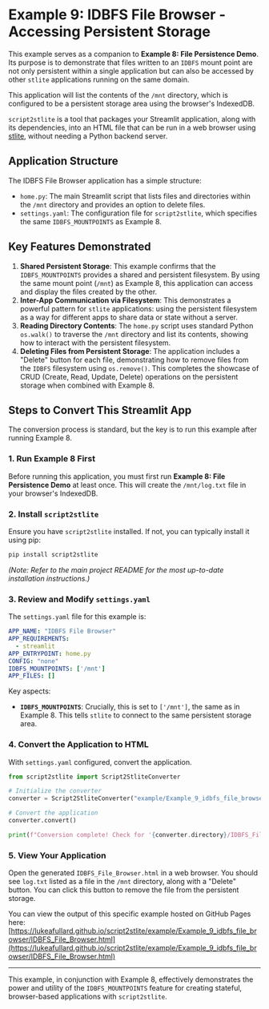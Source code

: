 # Example 9: IDBFS File Browser - Accessing Persistent Storage

This example serves as a companion to **Example 8: File Persistence Demo**. Its purpose is to demonstrate that files written to an `IDBFS` mount point are not only persistent within a single application but can also be accessed by other `stlite` applications running on the same domain.

This application will list the contents of the `/mnt` directory, which is configured to be a persistent storage area using the browser's IndexedDB.

`script2stlite` is a tool that packages your Streamlit application, along with its dependencies, into an HTML file that can be run in a web browser using [stlite](https://github.com/whitphx/stlite), without needing a Python backend server.

## Application Structure

The IDBFS File Browser application has a simple structure:

-   `home.py`: The main Streamlit script that lists files and directories within the `/mnt` directory and provides an option to delete files.
-   `settings.yaml`: The configuration file for `script2stlite`, which specifies the same `IDBFS_MOUNTPOINTS` as Example 8.

## Key Features Demonstrated

1.  **Shared Persistent Storage**: This example confirms that the `IDBFS_MOUNTPOINTS` provides a shared and persistent filesystem. By using the same mount point (`/mnt`) as Example 8, this application can access and display the files created by the other.
2.  **Inter-App Communication via Filesystem**: This demonstrates a powerful pattern for `stlite` applications: using the persistent filesystem as a way for different apps to share data or state without a server.
3.  **Reading Directory Contents**: The `home.py` script uses standard Python `os.walk()` to traverse the `/mnt` directory and list its contents, showing how to interact with the persistent filesystem.
4.  **Deleting Files from Persistent Storage**: The application includes a "Delete" button for each file, demonstrating how to remove files from the `IDBFS` filesystem using `os.remove()`. This completes the showcase of CRUD (Create, Read, Update, Delete) operations on the persistent storage when combined with Example 8.

## Steps to Convert This Streamlit App

The conversion process is standard, but the key is to run this example after running Example 8.

### 1. Run Example 8 First

Before running this application, you must first run **Example 8: File Persistence Demo** at least once. This will create the `/mnt/log.txt` file in your browser's IndexedDB.

### 2. Install `script2stlite`

Ensure you have `script2stlite` installed. If not, you can typically install it using pip:

```bash
pip install script2stlite
```
*(Note: Refer to the main project README for the most up-to-date installation instructions.)*

### 3. Review and Modify `settings.yaml`

The `settings.yaml` file for this example is:

```yaml
APP_NAME: "IDBFS File Browser"
APP_REQUIREMENTS:
  - streamlit
APP_ENTRYPOINT: home.py
CONFIG: "none"
IDBFS_MOUNTPOINTS: ['/mnt']
APP_FILES: []
```

Key aspects:

-   **`IDBFS_MOUNTPOINTS`**: Crucially, this is set to `['/mnt']`, the same as in Example 8. This tells `stlite` to connect to the same persistent storage area.

### 4. Convert the Application to HTML

With `settings.yaml` configured, convert the application.

```python
from script2stlite import Script2StliteConverter

# Initialize the converter
converter = Script2StliteConverter("example/Example_9_idbfs_file_browser")

# Convert the application
converter.convert()

print(f"Conversion complete! Check for '{converter.directory}/IDBFS_File_Browser.html'.")
```

### 5. View Your Application

Open the generated `IDBFS_File_Browser.html` in a web browser. You should see `log.txt` listed as a file in the `/mnt` directory, along with a "Delete" button. You can click this button to remove the file from the persistent storage.

You can view the output of this specific example hosted on GitHub Pages here:
[https://lukeafullard.github.io/script2stlite/example/Example_9_idbfs_file_browser/IDBFS_File_Browser.html](https://lukeafullard.github.io/script2stlite/example/Example_9_idbfs_file_browser/IDBFS_File_Browser.html)

---

This example, in conjunction with Example 8, effectively demonstrates the power and utility of the `IDBFS_MOUNTPOINTS` feature for creating stateful, browser-based applications with `script2stlite`.
